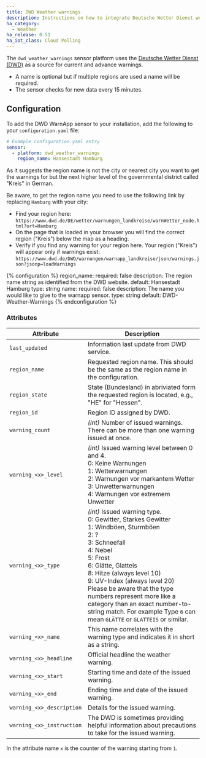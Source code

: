 ```yaml
---
title: DWD Weather warnings
description: Instructions on how to integrate Deutsche Wetter Dienst weather warnings into Home Assistant.
ha_category:
  - Weather
ha_release: 0.51
ha_iot_class: Cloud Polling
---
```


The `dwd_weather_warnings` sensor platform uses the [Deutsche Wetter Dienst (DWD)](https://www.dwd.de) as a source for current and advance warnings.

- A name is optional but if multiple regions are used a name will be required.
- The sensor checks for new data every 15 minutes.

## Configuration

To add the DWD WarnApp sensor to your installation, add the following to your `configuration.yaml` file:

```yaml
# Example configuration.yaml entry
sensor:
  - platform: dwd_weather_warnings
    region_name: Hansestadt Hamburg
```

<div class="note">

As it suggests the region name is not the city or nearest city you want to get the warnings for but the next higher level of the governmental district called "Kreis" in German.

Be aware, to get the region name you need to use the following link by replacing `Hamburg` with your city:
- Find your region here: `https://www.dwd.de/DE/wetter/warnungen_landkreise/warnWetter_node.html?ort=Hamburg`
- On the page that is loaded in your browser you will find the correct region ("Kreis") below the map as a heading.
- Verify if you find any warning for your region here. Your region ("Kreis") will appear only if warnings exist: `https://www.dwd.de/DWD/warnungen/warnapp_landkreise/json/warnings.json?jsonp=loadWarnings`

</div>

{% configuration %}
region_name:
  required: false
  description: The region name string as identified from the DWD website.
  default: Hansestadt Hamburg
  type: string
name:
  required: false
  description: The name you would like to give to the warnapp sensor.
  type: string
  default: DWD-Weather-Warnings
{% endconfiguration %}

### Attributes

| Attribute    | Description                            |
| ------------ | -------------------------------------- |
| `last_updated` | Information last update from DWD service. |
| `region_name` | Requested region name. This should be the same as the region name in the configuration. |
| `region_state` | State (Bundesland) in abriviated form the requested region is located, e.g., "HE" for "Hessen". |
| `region_id` | Region ID assigned by DWD. |
| `warning_count` | *(int)* Number of issued warnings. There can be more than one warning issued at once. |
| `warning_<x>_level` | *(int)* Issued warning level between 0 and 4. <br/>0: Keine Warnungen <br/>1: Wetterwarnungen <br/>2: Warnungen vor markantem Wetter<br/>3: Unwetterwarnungen<br/>4: Warnungen vor extremem Unwetter |
| `warning_<x>_type` | *(int)* Issued warning type. <br/>0: Gewitter, Starkes Gewitter<br/>1: Windböen, Sturmböen<br/>2: ?<br/>3: Schneefall<br/>4: Nebel<br/>5: Frost <br/>6: Glätte, Glatteis<br/>8: Hitze (always level 10)<br/>9: UV-Index (always level 20)<br/>Please be aware that the type numbers represent more like a category than an exact number-to-string match. For example Type `6` can mean `GLÄTTE` or `GLATTEIS` or similar. |
| `warning_<x>_name` | This name correlates with the warning type and indicates it in short as a string. |
| `warning_<x>_headline` | Official headline the weather warning. |
| `warning_<x>_start` | Starting time and date of the issued warning. |
| `warning_<x>_end` | Ending time and date of the issued warning. |
| `warning_<x>_description` | Details for the issued warning. |
| `warning_<x>_instruction` | The DWD is sometimes providing helpful information about precautions to take for the issued warning. |

<div class="note">

In the attribute name `x` is the counter of the warning starting from `1`.

</div>
